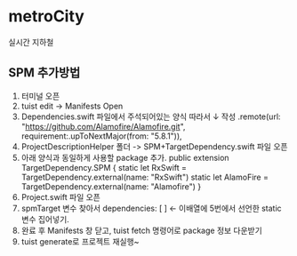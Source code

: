 # metroCity
실시간 지하철

## SPM 추가방법
1. 터미널 오픈
2. tuist edit -> Manifests Open
3. Dependencies.swift 파일에서 주석되어있는 양식 따라서 ↓ 작성
 .remote(url: "https://github.com/Alamofire/Alamofire.git",
         requirement:.upToNextMajor(from: "5.8.1")),
4. ProjectDescriptionHelper 폴더 -> SPM+TargetDependency.swift 파일 오픈
5. 아래 양식과 동일하게 사용할 package 추가.
public extension TargetDependency.SPM {
    static let RxSwift = TargetDependency.external(name: "RxSwift")
    static let AlamoFire = TargetDependency.external(name: "Alamofire")
}
6. Project.swift 파일 오픈
7. spmTarget 변수 찾아서 dependencies: [ ] ← 이배열에 5번에서 선언한 static 변수 집어넣기.
8. 완료 후 Manifests 창 닫고, tuist fetch 명령어로 package 정보 다운받기
9. tuist generate로 프로젝트 재실행~

